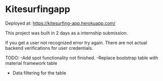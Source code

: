 # Kitesurfingapp

Deployed at: https://kitesurfing-app.herokuapp.com/

This project was built in 2 days as a internship submission.

If you get a user not recognized error try again. There are not actual backend verifications for user credentials.

TODO:
-Add spot functionality not finished.
-Replace bootstrap table with material framework table
- Data filtering for the table
